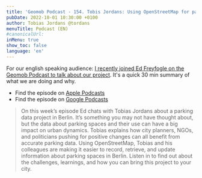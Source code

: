 ```yaml
---
title: 'Geomob Podcast - 154. Tobis Jordans: Using OpenStreetMap for parking analysis'
pubDate: 2022-10-01 10:30:00 +0100
author: Tobias Jordans @tordans
menuTitle: Podcast (EN)
#canonicalUrl:
inMenu: true
show_toc: false
language: 'en'
---
```


For our english speaking audience: [I recently joined Ed Freyfogle on the Geomob Podcast to talk about our project](https://thegeomob.com/podcast/episode-154). It's a quick 30 min summary of what we are doing and why.

- Find the episode on [Apple Podcasts](https://podcasts.apple.com/gb/podcast/tobias-jordans-using-openstreetmap-for-parking-analysis/id1500132553?i=1000585327033)
- Find the episode on [Google Podcasts](https://podcasts.google.com/feed/aHR0cHM6Ly9nZW9tb2ItcG9kY2FzdC5jYXN0b3MuY29tL2ZlZWQ/episode/aHR0cHM6Ly9wZXJtYWxpbmsuY2FzdG9zLmNvbS9wb2RjYXN0LzUzMzgvZXBpc29kZS8xMzEyODky?sa=X&ved=0CAUQkfYCahcKEwjYt420lND7AhUAAAAAHQAAAAAQAQ)

> On this week’s episode Ed chats with Tobias Jordans about a parking data project in Berlin. It’s something you may not have thought about, but the data about parking spaces and their use can have a big impact on urban dynamics. Tobias explains how city planners, NGOs, and politicians pushing for positive changes can all benefit from accurate parking data. Using OpenStreetMap, Tobias and his colleagues are making it easier to record, retrieve, and update information about parking spaces in Berlin. Listen in to find out about the challenges, learnings, and how you can bring this project to your city.

